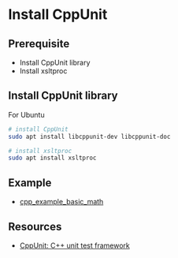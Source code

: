 
# Install CppUnit

## Prerequisite

* Install CppUnit library
* Install xsltproc

## Install CppUnit library

For Ubuntu

```sh
# install CppUnit
sudo apt install libcppunit-dev libcppunit-doc

# install xsltproc
sudo apt install xsltproc
```

## Example

* [cpp_example_basic_math](https://github.com/narethim/cpp_example_basic_math)

## Resources

* [CppUnit: C++ unit test framework](http://www.yolinux.com/TUTORIALS/CppUnit.html)
